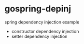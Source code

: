 # gospring-depinj
spring dependency injection example

- constructor dependency injection 
- setter dependency injection

